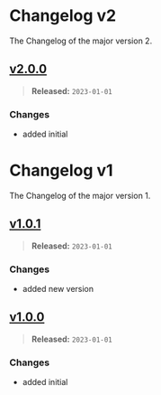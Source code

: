 # Changelog v2

The Changelog of the major version 2.

## [v2.0.0]
> **Released:** `2023-01-01`

### Changes
- added initial

[v2.0.0]: https://github.com/user/repo/releases/tag/v2.0.0

# Changelog v1

The Changelog of the major version 1.

## [v1.0.1]
> **Released:** `2023-01-01`

### Changes
- added new version

[v1.0.1]: https://github.com/user/repo/releases/tag/v1.0.1

## [v1.0.0]
> **Released:** `2023-01-01`

### Changes
- added initial

[v1.0.0]: https://github.com/user/repo/releases/tag/v1.0.0
